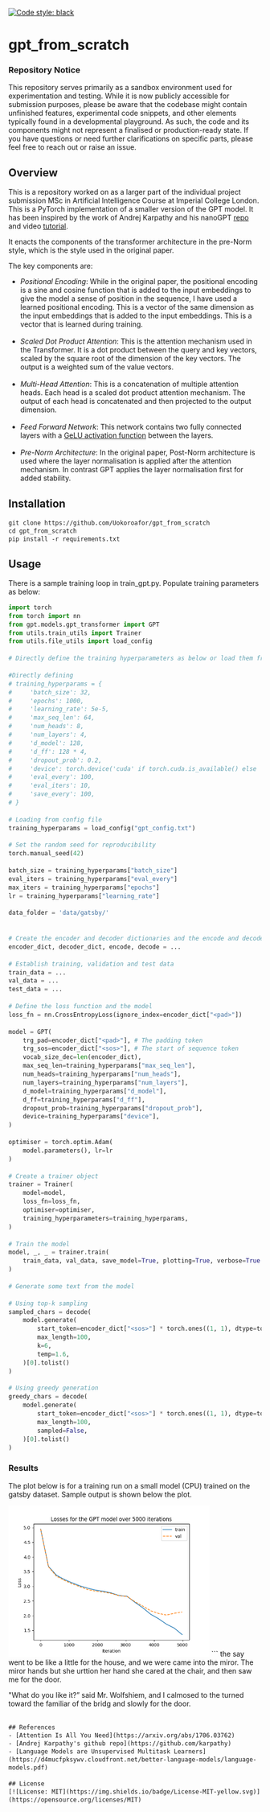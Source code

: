 [![Code style: black](https://img.shields.io/badge/code%20style-black-000000.svg)](https://github.com/psf/black)
# gpt_from_scratch
### Repository Notice

This repository serves primarily as a sandbox environment used for experimentation and testing. While it is now publicly accessible for submission purposes, please be aware that the codebase might contain unfinished features, experimental code snippets, and other elements typically found in a developmental playground. As such, the code and its components might not represent a finalised or production-ready state. If you have questions or need further clarifications on specific parts, please feel free to reach out or raise an issue.

## Overview

This is a repository worked on as a larger part of the individual project submission MSc in Artificial Intelligence Course at Imperial College London. This is a PyTorch implementation of a smaller version of the GPT model. It has been inspired by the work of Andrej Karpathy and his nanoGPT [repo](https://github.com/karpathy/nanoGPT/tree/master) and  video [tutorial](https://github.com/karpathy/ng-video-lecture/).

It enacts the components of the transformer architecture in the pre-Norm style, which is the style used in the original paper.

The key components are:
- *Positional Encoding*: While in the original paper, the positional encoding is a sine and cosine function that is added to the input embeddings to give the model a sense of position in the sequence, I have used a learned positional encoding. This is a vector of the same dimension as the input embeddings that is added to the input embeddings. This is a vector that is learned during training.
<br><br>
- *Scaled Dot Product Attention*: This is the attention mechanism used in the Transformer. It is a dot product between the query and key vectors, scaled by the square root of the dimension of the key vectors. The output is a weighted sum of the value vectors.
<br><br>
- *Multi-Head Attention*: This is a concatenation of multiple attention heads. Each head is a scaled dot product attention mechanism. The output of each head is concatenated and then projected to the output dimension.
<br><br>
- *Feed Forward Network*: This network contains two fully connected layers with a [GeLU activation function](https://arxiv.org/abs/1606.08415) between the layers.
<br><br>
- *Pre-Norm Architecture*: In the original paper, Post-Norm architecture is used where the layer normalisation is applied after the attention mechanism. In contrast GPT applies the layer normalisation first for added stability.
## Installation
```
git clone https://github.com/Uokoroafor/gpt_from_scratch
cd gpt_from_scratch
pip install -r requirements.txt
```
## Usage
There is a sample training loop in train_gpt.py. Populate training parameters as below:
```python
import torch
from torch import nn
from gpt.models.gpt_transformer import GPT
from utils.train_utils import Trainer
from utils.file_utils import load_config

# Directly define the training hyperparameters as below or load them from a config file

#Directly defining
# training_hyperparams = {
#     'batch_size': 32,
#     'epochs': 1000,
#     'learning_rate': 5e-5,
#     'max_seq_len': 64,
#     'num_heads': 8,
#     'num_layers': 4,
#     'd_model': 128,
#     'd_ff': 128 * 4,
#     'dropout_prob': 0.2,
#     'device': torch.device('cuda' if torch.cuda.is_available() else 'cpu'),
#     'eval_every': 100,
#     'eval_iters': 10,
#     'save_every': 100,
# }

# Loading from config file
training_hyperparams = load_config("gpt_config.txt")

# Set the random seed for reproducibility
torch.manual_seed(42)  

batch_size = training_hyperparams["batch_size"]
eval_iters = training_hyperparams["eval_every"]
max_iters = training_hyperparams["epochs"]
lr = training_hyperparams["learning_rate"]

data_folder = 'data/gatsby/'


# Create the encoder and decoder dictionaries and the encode and decode functions
encoder_dict, decoder_dict, encode, decode = ...

# Establish training, validation and test data
train_data = ...
val_data = ...
test_data = ...

# Define the loss function and the model
loss_fn = nn.CrossEntropyLoss(ignore_index=encoder_dict["<pad>"])

model = GPT(
    trg_pad=encoder_dict["<pad>"], # The padding token
    trg_sos=encoder_dict["<sos>"], # The start of sequence token
    vocab_size_dec=len(encoder_dict),
    max_seq_len=training_hyperparams["max_seq_len"],
    num_heads=training_hyperparams["num_heads"],
    num_layers=training_hyperparams["num_layers"],
    d_model=training_hyperparams["d_model"],
    d_ff=training_hyperparams["d_ff"],
    dropout_prob=training_hyperparams["dropout_prob"],
    device=training_hyperparams["device"],
)

optimiser = torch.optim.Adam(
    model.parameters(), lr=lr
)  

# Create a trainer object
trainer = Trainer(
    model=model,
    loss_fn=loss_fn,
    optimiser=optimiser,
    training_hyperparameters=training_hyperparams,
)

# Train the model
model, _, _ = trainer.train(
    train_data, val_data, save_model=True, plotting=True, verbose=True
)

# Generate some text from the model

# Using top-k sampling
sampled_chars = decode(
    model.generate(
        start_token=encoder_dict["<sos>"] * torch.ones((1, 1), dtype=torch.long),
        max_length=100,
        k=6,
        temp=1.6,
    )[0].tolist()
)

# Using greedy generation
greedy_chars = decode(
    model.generate(
        start_token=encoder_dict["<sos>"] * torch.ones((1, 1), dtype=torch.long),
        max_length=100,
        sampled=False,
    )[0].tolist()
)
```
###  Results
The plot below is for a training run on a small model (CPU) trained on the gatsby dataset. Sample output is shown below the plot.

<img src="./images/gatsby_plot.png" alt="Learning Curve" width="400"/>
```
the say went to be like a little for the house, and
we were came into the miror. The miror hands  but she urttion her hand
she cared at the chair, and then saw me for the door.

"What do you like it?” said Mr. Wolfshiem, and I calmosed to the turned
toward the familiar of the bridg and slowly for the door.
```

## References
- [Attention Is All You Need](https://arxiv.org/abs/1706.03762)
- [Andrej Karpathy's github repo](https://github.com/karpathy)
- [Language Models are Unsupervised Multitask Learners](https://d4mucfpksywv.cloudfront.net/better-language-models/language-models.pdf)

## License
[![License: MIT](https://img.shields.io/badge/License-MIT-yellow.svg)](https://opensource.org/licenses/MIT)


